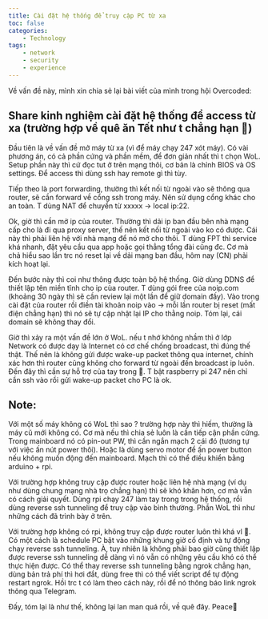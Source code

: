 ```yaml
---
title: Cài đặt hệ thống để truy cập PC từ xa
toc: false
categories:
    - Technology
tags:
    - network
    - security
    - experience
---
```

Về vấn đề này, mình xin chia sẻ lại bài viết của mình trong hội Overcoded:


## Share kinh nghiệm cài đặt hệ thống để access từ xa (trường hợp về quê ăn Tết như t chẳng hạn 🙂)

Đầu tiên là về vấn đề mở máy từ xa (vì để máy chạy 247 xót máy). Có vài phương án, có cả phần cứng và phần mềm, để đơn giản nhất thì t chọn WoL. Setup phần này thì cứ đọc tut ở trên mạng thôi, cơ bản là chỉnh BIOS và OS settings. Để access thì dùng ssh hay remote gì thì tùy. 

Tiếp theo là port forwarding, thường thì kết nối từ ngoài vào sẽ thông qua router, sẽ cần forward về cổng ssh trong máy. Nên sử dụng cổng khác cho an toàn. T dùng NAT để chuyển từ xxxxx -> local ip:22.

Ok, giờ thì cần mở ip của router. Thường thì dải ip ban đầu bên nhà mạng cấp cho là đi qua proxy server, thế nên kết nối từ ngoài vào ko có được. Cái này thì phải liên hệ với nhà mạng để nó mở cho thôi. T dùng FPT thì service khá nhanh, đặt yêu cầu qua app hoặc gọi thẳng tổng đài cũng đc. Cơ mà chả hiểu sao lần trc nó reset lại về dải mạng ban đầu, hôm nay (CN) phải kích hoạt lại.

Đến bước này thì coi như thông được toàn bộ hệ thống. Giờ dùng DDNS để thiết lập tên miền tĩnh cho ip cùa router. T dùng gói free của noip.com (khoảng 30 ngày thì sẽ cần review lại một lần để giữ domain đấy). Vào trong cài đặt của router rồi điền tài khoản noip vào -> mỗi lần router bị reset (mất điện chẳng hạn) thì nó sẽ tự cập nhật lại IP cho thằng noip. Tóm lại, cái domain sẽ không thay đổi.

Giờ thì xảy ra một vấn đề lớn ở WoL. nếu t nhớ không nhầm thì ở lớp Network có được dạy là Internet có cơ chế chống broadcast, thì đúng thế thật. Thế nên là không gửi được wake-up packet thông qua internet, chính xác hơn thì router cũng không cho forward từ ngoài đến broadcast ip luôn. Đến đây thì cần sự hỗ trợ của tay trong 🙂. T bật raspberry pi 247 nên chỉ cần ssh vào rồi gửi wake-up packet cho PC là ok.

## Note:
Với một số máy không có WoL thì sao ? trường hợp này thì hiếm, thường là máy cũ mới không có. Cơ mà nếu thì chia sẻ luôn là cần tiếp cận phần cứng. Trong mainboard nó có pin-out PW, thì cần ngắn mạch 2 cái đó (tương tự với việc ấn nút power thôi). Hoặc là dùng servo motor để ấn power button nếu không muốn động đến mainboard. Mạch thì có thể điều khiển bằng arduino + rpi.

Với trường hợp không truy cập được router hoặc liên hệ nhà mạng (ví dụ như dùng chung mạng nhà trọ chẳng hạn) thì sẽ khó khăn hơn, cơ mà vẫn có cách giải quyết. Dùng rpi chạy 247 làm tay trong trong hệ thống, rồi dùng reverse ssh tunneling để truy cập vào bình thường. Phần WoL thì như những cách đã trình bày ở trên.

Với trường hợp không có rpi, không truy cập được router luôn thì khá vl 🙂. Có một cách là schedule PC bật vào những khung giờ cố định và tự động chạy reverse ssh tunneling. À, tuy nhiên là không phải bao giờ cũng thiết lập được reverse ssh tunneling dễ dàng vì nó vẫn có những yêu cầu khó có thể thực hiện được. Có thể thay reverse ssh tunneling bằng ngrok chẳng hạn, dùng bản trả phí thì hơi đắt, dùng free thì có thể viết script để tự động restart ngrok. Hồi trc t có làm theo cách này, rồi để nó thông báo link ngrok thông qua Telegram.

Đấy, tóm lại là như thế, không lại lan man quá rồi, về quê đây. Peace🙂 